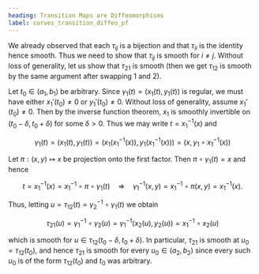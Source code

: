 ```yaml
---
heading: Transition Maps are Diffeomorphisms
label: curves_transition_diffeo_pf
---
```


We already observed that each $\tau_{ij}$ is a bijection and that $\tau_{ii}$ is the identity hence smooth. Thus we need to show that $\tau_{ij}$ is smooth for $i \neq j$. Without loss of generality, let us show that $\tau_{21}$ is smooth (then we get $\tau_{12}$ is smooth by the same argument after swapping $1$ and $2$).

Let $t_0 \in (a_1, b_1)$ be arbitrary. Since $\gamma_1(t) = (x_1(t), y_1(t))$ is regular, we must have either $x_1'(t_0) \neq 0$ or $y_1'(t_0) \neq 0$. Without loss of generality, assume $x_1'(t_0) \neq 0$. Then by the inverse function theorem, $x_1$ is smoothly invertible on $(t_0-\delta, t_0+\delta)$ for some $\delta > 0$. Thus we may write $t = x_1^{-1}(x)$ and

$$
\gamma_1(t) = (x_1(t), y_1(t)) = (x_1(x_1^{-1}(x)), y_1(x_1^{-1}(x))) = (x, y_1 \circ x_1^{-1}(x))
$$

Let $\pi : (x, y) \mapsto x$ be projection onto the first factor. Then $\pi \circ \gamma_1 (t) = x$ and hence

$$
t = x_1^{-1}(x) = x_1^{-1} \circ \pi \circ \gamma_1 (t) \quad \Longrightarrow \quad \gamma_1^{-1} (x, y) = x_1^{-1} \circ \pi (x, y) = x_1^{-1} (x).
$$

Thus, letting $u = \tau_{12} (t) = \gamma_2^{-1} \circ \gamma_1(t)$ we obtain

$$
\tau_{21} (u) = \gamma_1^{-1} \circ \gamma_2 (u) = \gamma_1^{-1} (x_2(u), y_2(u)) = x_1^{-1} \circ x_2 (u)
$$

which is smooth for $u \in \tau_{12} (t_0-\delta, t_0 + \delta)$. In particular, $\tau_{21}$ is smooth at $u_0 = \tau_{12} (t_0)$, and hence $\tau_{21}$ is smooth for every $u_0 \in (a_2, b_2)$ since every such $u_0$ is of the form $\tau_{12}(t_0)$ and $t_0$ was arbitrary.
